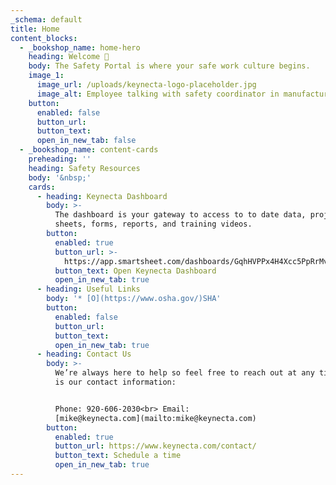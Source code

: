 ```yaml
---
_schema: default
title: Home
content_blocks:
  - _bookshop_name: home-hero
    heading: Welcome 👋
    body: The Safety Portal is where your safe work culture begins.
    image_1:
      image_url: /uploads/keynecta-logo-placeholder.jpg
      image_alt: Employee talking with safety coordinator in manufacturing plant
    button:
      enabled: false
      button_url:
      button_text:
      open_in_new_tab: false
  - _bookshop_name: content-cards
    preheading: ''
    heading: Safety Resources
    body: '&nbsp;'
    cards:
      - heading: Keynecta Dashboard
        body: >-
          The dashboard is your gateway to access to to date data, project
          sheets, forms, reports, and training videos.
        button:
          enabled: true
          button_url: >-
            https://app.smartsheet.com/dashboards/GqhHVPPx4H4Xcc5PpRrMvrRg9fPQ76m35g4jrq31
          button_text: Open Keynecta Dashboard
          open_in_new_tab: true
      - heading: Useful Links
        body: '* [O](https://www.osha.gov/)SHA'
        button:
          enabled: false
          button_url:
          button_text:
          open_in_new_tab: true
      - heading: Contact Us
        body: >-
          We’re always here to help so feel free to reach out at any time. Here
          is our contact information:


          Phone: 920-606-2030<br> Email:
          [mike@keynecta.com](mailto:mike@keynecta.com)
        button:
          enabled: true
          button_url: https://www.keynecta.com/contact/
          button_text: Schedule a time
          open_in_new_tab: true
---
```

